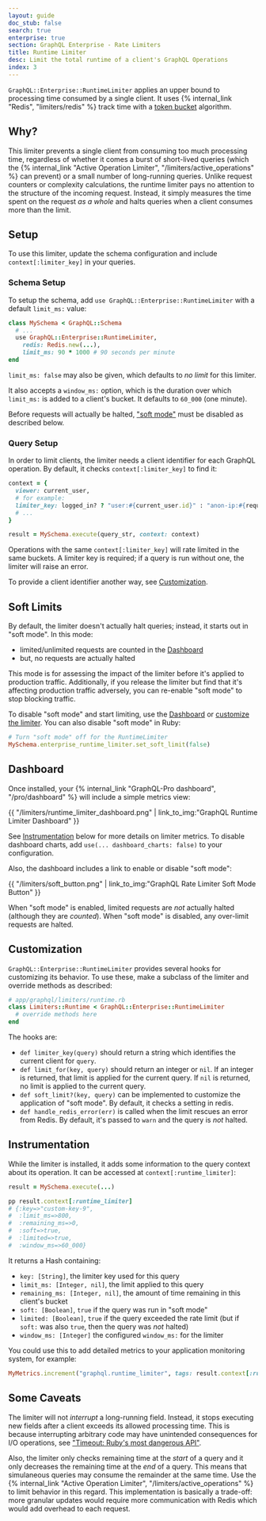 ```yaml
---
layout: guide
doc_stub: false
search: true
enterprise: true
section: GraphQL Enterprise - Rate Limiters
title: Runtime Limiter
desc: Limit the total runtime of a client's GraphQL Operations
index: 3
---
```


`GraphQL::Enterprise::RuntimeLimiter` applies an upper bound to processing time consumed by a single client. It uses {% internal_link "Redis", "limiters/redis" %} track time with a [token bucket](https://en.wikipedia.org/wiki/Token_bucket) algorithm.

## Why?

This limiter prevents a single client from consuming too much processing time, regardless of whether it comes a burst of short-lived queries (which the {% internal_link "Active Operation Limiter", "/limiters/active_operations" %} can prevent) or a small number of long-running queries. Unlike request counters or complexity calculations, the runtime limiter pays no attention to the structure of the incoming request. Instead, it simply measures the time spent on the request _as a whole_ and halts queries when a client consumes more than the limit.

## Setup

To use this limiter, update the schema configuration and include `context[:limiter_key]` in your queries.

### Schema Setup

To setup the schema, add `use GraphQL::Enterprise::RuntimeLimiter` with a default `limit_ms:` value:

```ruby
class MySchema < GraphQL::Schema
  # ...
  use GraphQL::Enterprise::RuntimeLimiter,
    redis: Redis.new(...),
    limit_ms: 90 * 1000 # 90 seconds per minute
end
```

`limit_ms: false` may also be given, which defaults to _no limit_ for this limiter.

It also accepts a `window_ms:` option, which is the duration over which `limit_ms:` is added to a client's bucket. It defaults to `60_000` (one minute).

Before requests will actually be halted, ["soft mode"](#soft-limits) must be disabled as described below.

### Query Setup

In order to limit clients, the limiter needs a client identifier for each GraphQL operation. By default, it checks `context[:limiter_key]` to find it:

```ruby
context = {
  viewer: current_user,
  # for example:
  limiter_key: logged_in? ? "user:#{current_user.id}" : "anon-ip:#{request.remote_ip}",
  # ...
}

result = MySchema.execute(query_str, context: context)
```

Operations with the same `context[:limiter_key]` will rate limited in the same buckets. A limiter key is required; if a query is run without one, the limiter will raise an error.

To provide a client identifier another way, see [Customization](#customization).

## Soft Limits

By default, the limiter doesn't actually halt queries; instead, it starts out in "soft mode". In this mode:

- limited/unlimited requests are counted in the [Dashboard](#dashboard)
- but, no requests are actually halted

This mode is for assessing the impact of the limiter before it's applied to production traffic. Additionally, if you release the limiter but find that it's affecting production traffic adversely, you can re-enable "soft mode" to stop blocking traffic.

To disable "soft mode" and start limiting, use the [Dashboard](#dashboard) or [customize the limiter](#customization). You can also disable "soft mode" in Ruby:

```ruby
# Turn "soft mode" off for the RuntimeLimiter
MySchema.enterprise_runtime_limiter.set_soft_limit(false)
```


## Dashboard

Once installed, your {% internal_link "GraphQL-Pro dashboard", "/pro/dashboard" %} will include a simple metrics view:

{{ "/limiters/runtime_limiter_dashboard.png" | link_to_img:"GraphQL Runtime Limiter Dashboard" }}

See [Instrumentation](#instrumentation) below for more details on limiter metrics. To disable dashboard charts, add `use(... dashboard_charts: false)` to your configuration.

Also, the dashboard includes a link to enable or disable "soft mode":

{{ "/limiters/soft_button.png" | link_to_img:"GraphQL Rate Limiter Soft Mode Button" }}

When "soft mode" is enabled, limited requests are _not_ actually halted (although they are _counted_). When "soft mode" is disabled, any over-limit requests are halted.

## Customization

`GraphQL::Enterprise::RuntimeLimiter` provides several hooks for customizing its behavior. To use these, make a subclass of the limiter and override methods as described:

```ruby
# app/graphql/limiters/runtime.rb
class Limiters::Runtime < GraphQL::Enterprise::RuntimeLimiter
  # override methods here
end
```

The hooks are:

- `def limiter_key(query)` should return a string which identifies the current client for `query`.
- `def limit_for(key, query)` should return an integer or `nil`. If an integer is returned, that limit is applied for the current query. If `nil` is returned, no limit is applied to the current query.
- `def soft_limit?(key, query)` can be implemented to customize the application of "soft mode". By default, it checks a setting in redis.
- `def handle_redis_error(err)` is called when the limit rescues an error from Redis. By default, it's passed to `warn` and the query is _not_ halted.

## Instrumentation

While the limiter is installed, it adds some information to the query context about its operation. It can be accessed at `context[:runtime_limiter]`:


```ruby
result = MySchema.execute(...)

pp result.context[:runtime_limiter]
# {:key=>"custom-key-9",
#  :limit_ms=>800,
#  :remaining_ms=>0,
#  :soft=>true,
#  :limited=>true,
#  :window_ms=>60_000}
```

It returns a Hash containing:

- `key: [String]`, the limiter key used for this query
- `limit_ms: [Integer, nil]`, the limit applied to this query
- `remaining_ms: [Integer, nil]`, the amount of time remaining in this client's bucket
- `soft: [Boolean]`, `true` if the query was run in "soft mode"
- `limited: [Boolean]`, `true` if the query exceeded the rate limit (but if `soft:` was also `true`, then the query was _not_ halted)
- `window_ms: [Integer]` the configured `window_ms:` for the limiter

You could use this to add detailed metrics to your application monitoring system, for example:

```ruby
MyMetrics.increment("graphql.runtime_limiter", tags: result.context[:runtime_limiter])
```

## Some Caveats

The limiter will not _interrupt_ a long-running field. Instead, it stops executing new fields after a client exceeds its allowed processing time. This is because interrupting arbitrary code may have unintended consequences for I/O operations, see ["Timeout: Ruby's most dangerous API"](https://www.mikeperham.com/2015/05/08/timeout-rubys-most-dangerous-api/).

Also, the limiter only checks remaining time at the _start_ of a query and it only decreases the remaining time at the _end_ of a query. This means that simulaneous queries may consume the remainder at the same time. Use the {% internal_link "Active Operation Limiter", "/limiters/active_operations" %} to limit behavior in this regard. This implementation is basically a trade-off: more granular updates would require more communication with Redis which would add overhead to each request.
